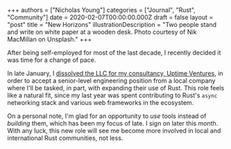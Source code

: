 +++
authors = ["Nicholas Young"]
categories = ["Journal", "Rust", "Community"]
date = 2020-02-07T00:00:00.000Z
draft = false
layout = "post"
title = "New Horizons"
illustrationDescription = "Two people stand and write on white paper at a wooden desk. Photo courtesy of Nik MacMillan on Unsplash."
+++

After being self-employed for most of the last decade, I recently decided it was time for a change of pace.

In late January, I [dissolved the LLC for my consultancy, Uptime Ventures][uv], in order to accept a senior-level engineering position from a local company where I'll be tasked, in part, with expanding their use of Rust. This role feels like a natural fit, since my last year was spent contributing to Rust's `async` networking stack and various web frameworks in the ecosystem.

On a personal note, I'm glad for an opportunity to *use* tools instead of *building* them, which has been my focus of late. I sign on later this month. With any luck, this new role will see me become more involved in local and international Rust communities, not less.

[uv]: https://www.uptime.ventures/blog/2020/02/shutdown/
